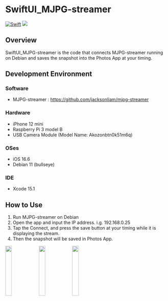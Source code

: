 # SwiftUI_MJPG-streamer
[![Swift](https://img.shields.io/badge/Swift-5.9-orange?style=flat-square)](https://img.shields.io/badge/Swift-5.9-Orange?style=flat-square)
<img src="https://img.shields.io/badge/-Debian-A81D33.svg?logo=debian&style=flat">

## Overview
SwiftUI_MJPG-streamer is the code that connects MJPG-streamer running on Debian and saves the snapshot into the Photos App at your timing.

## Development Environment
### Software
- MJPG-streamer : https://github.com/jacksonliam/mjpg-streamer

### Hardware
- iPhone 12 mini
- Raspberry Pi 3 model B
- USB Camera Module (Model Name: Akozonbtn0k51m6q)

### OSes
- iOS 16.6
- Debian 11 (bullseye)

### IDE
- Xcode 15.1

## How to Use
1. Run MJPG-streamer on Debian
2. Open the app and input the IP address.
i.g. 192.168.0.25
3. Tap the Connect, and press the save button at your timing while it is displaying the stream.
4. Then the snapshot will be saved in Photos App.

<img src="https://github.com/MaithaBin/SwiftUI_MJPG-streamer/assets/141325017/80d58c1a-fdaa-4826-83db-25f11e1ced41" width="20%" />
<img src="https://github.com/MaithaBin/SwiftUI_MJPG-streamer/assets/141325017/8bfbfc15-7dda-41f6-88c5-7a1654ad17fb" width="20%" />
<img src="https://github.com/MaithaBin/SwiftUI_MJPG-streamer/assets/141325017/4a6a6776-9c83-4c6b-9aa2-9fe29a63f3ad" width="20%" />

